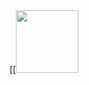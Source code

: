 <div id="header" align="center">
[[<img src="https://media.giphy.com/media/M9gbBd9nbDrOTu1Mqx/giphy.gif" width="100"/>
</div>
